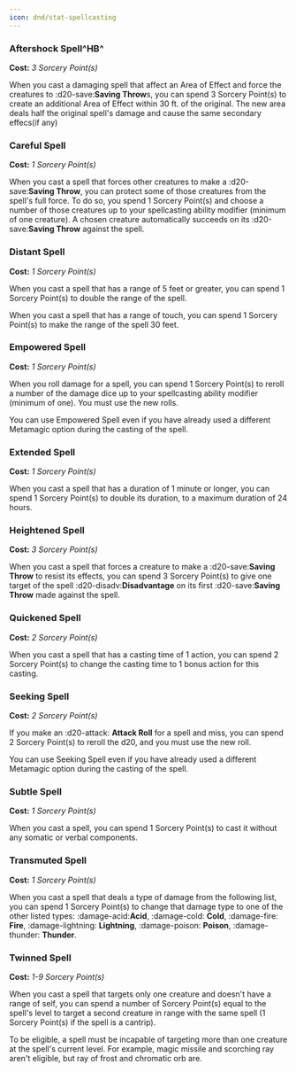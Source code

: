 ```yaml
---
icon: dnd/stat-spellcasting
---
```


### Aftershock Spell^HB^

**Cost:** *3 Sorcery Point(s)*

When you cast a damaging spell that affect an Area of Effect and force the creatures to :d20-save:**Saving Throw**s, you can spend 3 Sorcery Point(s) to create an additional Area of Effect within 30 ft. of the original. The new area deals half the original spell's damage and cause the same secondary effecs(if any)

### Careful Spell

**Cost:** *1 Sorcery Point(s)*

When you cast a spell that forces other creatures to make a :d20-save:**Saving Throw**, you can protect some of those creatures from the spell's full force. To do so, you spend 1 Sorcery Point(s) and choose a number of those creatures up to your spellcasting ability modifier (minimum of one creature). A chosen creature automatically succeeds on its :d20-save:**Saving Throw** against the spell.

### Distant Spell

**Cost:** *1 Sorcery Point(s)*

When you cast a spell that has a range of 5 feet or greater, you can spend 1 Sorcery Point(s) to double the range of the spell.

When you cast a spell that has a range of touch, you can spend 1 Sorcery Point(s) to make the range of the spell 30 feet.

### Empowered Spell

**Cost:** *1 Sorcery Point(s)*

When you roll damage for a spell, you can spend 1 Sorcery Point(s) to reroll a number of the damage dice up to your spellcasting ability modifier (minimum of one). You must use the new rolls.

You can use Empowered Spell even if you have already used a different Metamagic option during the casting of the spell.

### Extended Spell

**Cost:** *1 Sorcery Point(s)*

When you cast a spell that has a duration of 1 minute or longer, you can spend 1 Sorcery Point(s) to double its duration, to a maximum duration of 24 hours.

### Heightened Spell

**Cost:** *3 Sorcery Point(s)*

When you cast a spell that forces a creature to make a :d20-save:**Saving Throw** to resist its effects, you can spend 3 Sorcery Point(s) to give one target of the spell :d20-disadv:**Disadvantage** on its first :d20-save:**Saving Throw** made against the spell.

### Quickened Spell

**Cost:** *2 Sorcery Point(s)*

When you cast a spell that has a casting time of 1 action, you can spend 2 Sorcery Point(s) to change the casting time to 1 bonus action for this casting.

### Seeking Spell

**Cost:** *2 Sorcery Point(s)*

If you make an :d20-attack: **Attack Roll** for a spell and miss, you can spend 2 Sorcery Point(s) to reroll the d20, and you must use the new roll.

You can use Seeking Spell even if you have already used a different Metamagic option during the casting of the spell.

### Subtle Spell

**Cost:** *1 Sorcery Point(s)*

When you cast a spell, you can spend 1 Sorcery Point(s) to cast it without any somatic or verbal components.

### Transmuted Spell

**Cost:** *1 Sorcery Point(s)*

When you cast a spell that deals a type of damage from the following list, you can spend 1 Sorcery Point(s) to change that damage type to one of the other listed types: :damage-acid:**Acid**, :damage-cold: **Cold**, :damage-fire: **Fire**, :damage-lightning: **Lightning**, :damage-poison: **Poison**, :damage-thunder: **Thunder**.

### Twinned Spell

**Cost:** *1-9 Sorcery Point(s)*

When you cast a spell that targets only one creature and doesn't have a range of self, you can spend a number of Sorcery Point(s) equal to the spell's level to target a second creature in range with the same spell (1 Sorcery Point(s) if the spell is a cantrip).

To be eligible, a spell must be incapable of targeting more than one creature at the spell's current level. For example, magic missile and scorching ray aren't eligible, but ray of frost and chromatic orb are.

